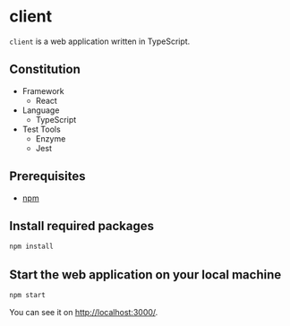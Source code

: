 # client

`client` is a web application written in TypeScript.

## Constitution
  - Framework
    - React
  - Language
    - TypeScript
  - Test Tools
    - Enzyme
    - Jest
    
## Prerequisites

- [npm](https://www.npmjs.com/)

## Install required packages

```bash
npm install
```

## Start the web application on your local machine

```bash
npm start
```

You can see it on <http://localhost:3000/>.